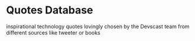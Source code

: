 # Quotes Database

inspirational technology quotes lovingly chosen by the Devscast team from different sources like tweeter or books

